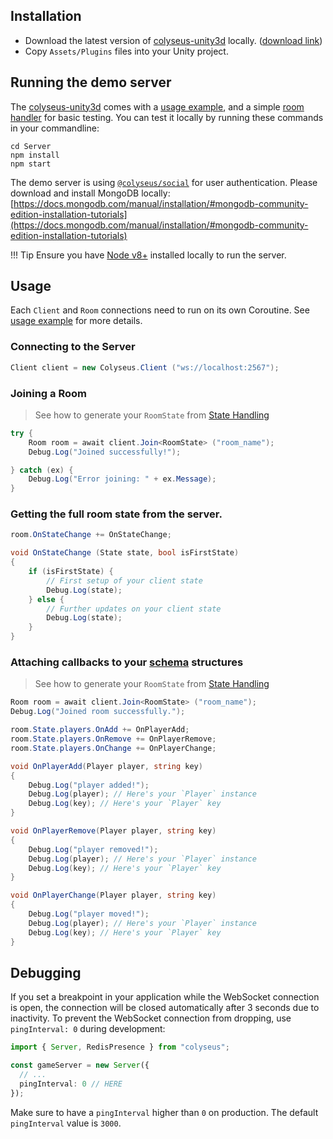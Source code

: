 ## Installation

- Download the latest version of [colyseus-unity3d](https://github.com/colyseus/colyseus-unity3d) locally. ([download link](https://github.com/colyseus/colyseus-unity3d/archive/master.zip))
- Copy `Assets/Plugins` files into your Unity project.

## Running the demo server

The [colyseus-unity3d](https://github.com/colyseus/colyseus-unity3d) comes with a [usage example](https://github.com/colyseus/colyseus-unity3d/blob/master/Assets/ColyseusClient.cs), and a simple [room handler](https://github.com/colyseus/colyseus-unity3d/blob/master/Server/DemoRoom.ts) for basic testing. You can test it locally by running these commands in your commandline:

```
cd Server
npm install
npm start
```

The demo server is using [`@colyseus/social`](/tools/colyseus-social/) for user authentication. Please download and install MongoDB locally: [https://docs.mongodb.com/manual/installation/#mongodb-community-edition-installation-tutorials](https://docs.mongodb.com/manual/installation/#mongodb-community-edition-installation-tutorials)

!!! Tip
    Ensure you have [Node v8+](http://nodejs.org/) installed locally to run the server.

## Usage

Each `Client` and `Room` connections need to run on its own Coroutine. See [usage example](https://github.com/colyseus/colyseus-unity3d/blob/master/Assets/ColyseusClient.cs) for more details.

### Connecting to the Server

```csharp
Client client = new Colyseus.Client ("ws://localhost:2567");
```

### Joining a Room

> See how to generate your `RoomState` from [State Handling](/state/schema/#client-side-schema-generation)

```csharp
try {
    Room room = await client.Join<RoomState> ("room_name");
    Debug.Log("Joined successfully!");

} catch (ex) {
    Debug.Log("Error joining: " + ex.Message);
}
```

### Getting the full room state from the server.

```csharp
room.OnStateChange += OnStateChange;

void OnStateChange (State state, bool isFirstState)
{
	if (isFirstState) {
		// First setup of your client state
		Debug.Log(state);
	} else {
		// Further updates on your client state
		Debug.Log(state);
	}
}
```

### Attaching callbacks to your [schema](/state/schema/#client-side) structures

> See how to generate your `RoomState` from [State Handling](https://docs.colyseus.io/state/schema/#client-side-schema-generation)

```csharp
Room room = await client.Join<RoomState> ("room_name");
Debug.Log("Joined room successfully.");

room.State.players.OnAdd += OnPlayerAdd;
room.State.players.OnRemove += OnPlayerRemove;
room.State.players.OnChange += OnPlayerChange;

void OnPlayerAdd(Player player, string key)
{
	Debug.Log("player added!");
	Debug.Log(player); // Here's your `Player` instance
	Debug.Log(key); // Here's your `Player` key
}

void OnPlayerRemove(Player player, string key)
{
	Debug.Log("player removed!");
	Debug.Log(player); // Here's your `Player` instance
	Debug.Log(key); // Here's your `Player` key
}

void OnPlayerChange(Player player, string key)
{
	Debug.Log("player moved!");
	Debug.Log(player); // Here's your `Player` instance
	Debug.Log(key); // Here's your `Player` key
}
```

## Debugging

If you set a breakpoint in your application while the WebSocket connection is open, the connection will be closed automatically after 3 seconds due to inactivity. To prevent the WebSocket connection from dropping, use `pingInterval: 0` during development:

```typescript
import { Server, RedisPresence } from "colyseus";

const gameServer = new Server({
  // ...
  pingInterval: 0 // HERE
});
```

Make sure to have a `pingInterval` higher than `0` on production. The default `pingInterval` value is `3000`.
